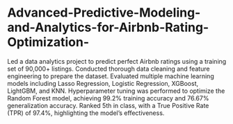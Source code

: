 # Advanced-Predictive-Modeling-and-Analytics-for-Airbnb-Rating-Optimization-
Led a data analytics project to predict perfect Airbnb ratings using a training set of 90,000+ listings. Conducted thorough data cleaning and feature engineering to prepare the dataset. Evaluated multiple machine learning models including Lasso Regression, Logistic Regression, XGBoost, LightGBM, and KNN. Hyperparameter tuning was performed to optimize the Random Forest model, achieving 99.2% training accuracy and 76.67% generalization accuracy. Ranked 5th in class, with a True Positive Rate (TPR) of 97.4%, highlighting the model’s effectiveness.
